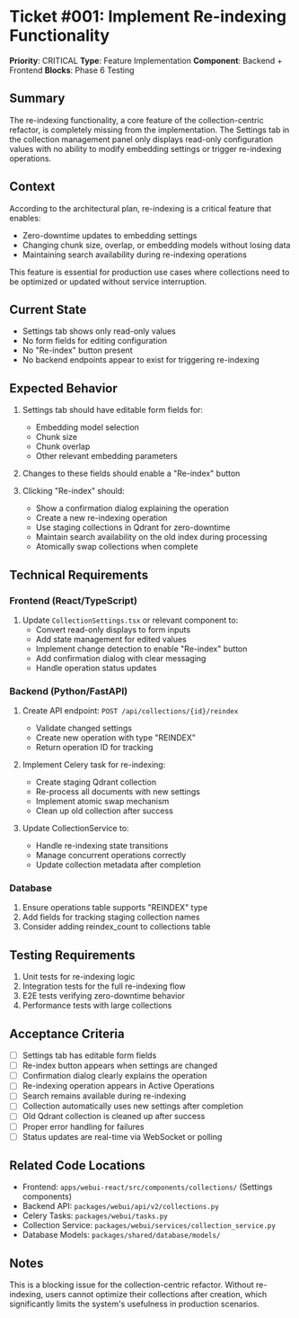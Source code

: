 # Ticket #001: Implement Re-indexing Functionality

**Priority**: CRITICAL
**Type**: Feature Implementation
**Component**: Backend + Frontend
**Blocks**: Phase 6 Testing

## Summary
The re-indexing functionality, a core feature of the collection-centric refactor, is completely missing from the implementation. The Settings tab in the collection management panel only displays read-only configuration values with no ability to modify embedding settings or trigger re-indexing operations.

## Context
According to the architectural plan, re-indexing is a critical feature that enables:
- Zero-downtime updates to embedding settings
- Changing chunk size, overlap, or embedding models without losing data
- Maintaining search availability during re-indexing operations

This feature is essential for production use cases where collections need to be optimized or updated without service interruption.

## Current State
- Settings tab shows only read-only values
- No form fields for editing configuration
- No "Re-index" button present
- No backend endpoints appear to exist for triggering re-indexing

## Expected Behavior
1. Settings tab should have editable form fields for:
   - Embedding model selection
   - Chunk size
   - Chunk overlap
   - Other relevant embedding parameters

2. Changes to these fields should enable a "Re-index" button

3. Clicking "Re-index" should:
   - Show a confirmation dialog explaining the operation
   - Create a new re-indexing operation
   - Use staging collections in Qdrant for zero-downtime
   - Maintain search availability on the old index during processing
   - Atomically swap collections when complete

## Technical Requirements

### Frontend (React/TypeScript)
1. Update `CollectionSettings.tsx` or relevant component to:
   - Convert read-only displays to form inputs
   - Add state management for edited values
   - Implement change detection to enable "Re-index" button
   - Add confirmation dialog with clear messaging
   - Handle operation status updates

### Backend (Python/FastAPI)
1. Create API endpoint: `POST /api/collections/{id}/reindex`
   - Validate changed settings
   - Create new operation with type "REINDEX"
   - Return operation ID for tracking

2. Implement Celery task for re-indexing:
   - Create staging Qdrant collection
   - Re-process all documents with new settings
   - Implement atomic swap mechanism
   - Clean up old collection after success

3. Update CollectionService to:
   - Handle re-indexing state transitions
   - Manage concurrent operations correctly
   - Update collection metadata after completion

### Database
1. Ensure operations table supports "REINDEX" type
2. Add fields for tracking staging collection names
3. Consider adding reindex_count to collections table

## Testing Requirements
1. Unit tests for re-indexing logic
2. Integration tests for the full re-indexing flow
3. E2E tests verifying zero-downtime behavior
4. Performance tests with large collections

## Acceptance Criteria
- [ ] Settings tab has editable form fields
- [ ] Re-index button appears when settings are changed
- [ ] Confirmation dialog clearly explains the operation
- [ ] Re-indexing operation appears in Active Operations
- [ ] Search remains available during re-indexing
- [ ] Collection automatically uses new settings after completion
- [ ] Old Qdrant collection is cleaned up after success
- [ ] Proper error handling for failures
- [ ] Status updates are real-time via WebSocket or polling

## Related Code Locations
- Frontend: `apps/webui-react/src/components/collections/` (Settings components)
- Backend API: `packages/webui/api/v2/collections.py`
- Celery Tasks: `packages/webui/tasks.py`
- Collection Service: `packages/webui/services/collection_service.py`
- Database Models: `packages/shared/database/models/`

## Notes
This is a blocking issue for the collection-centric refactor. Without re-indexing, users cannot optimize their collections after creation, which significantly limits the system's usefulness in production scenarios.